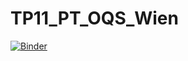 # TP11_PT_OQS_Wien
 
[![Binder](https://mybinder.org/badge_logo.svg)](https://mybinder.org/v2/gh/CCayssiols/TP11_PT_OQS_Wien/HEAD)
